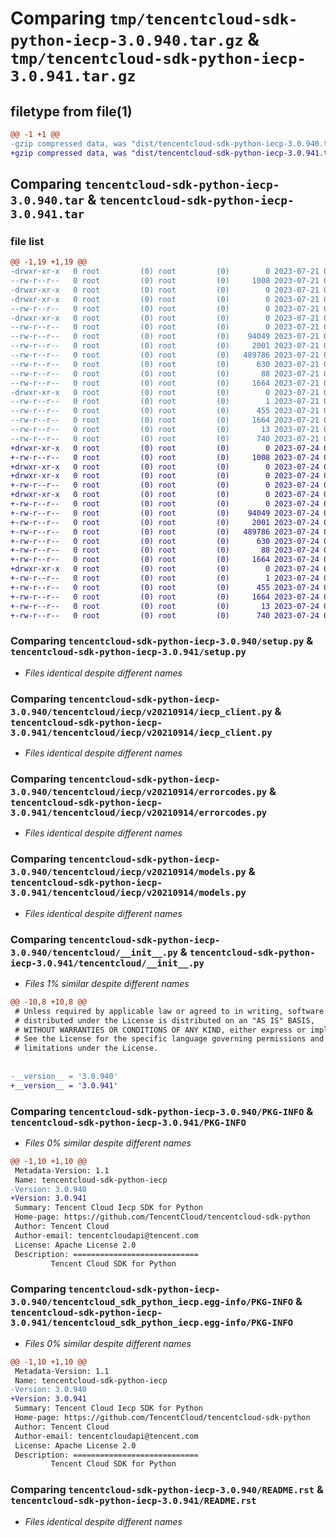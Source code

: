 # Comparing `tmp/tencentcloud-sdk-python-iecp-3.0.940.tar.gz` & `tmp/tencentcloud-sdk-python-iecp-3.0.941.tar.gz`

## filetype from file(1)

```diff
@@ -1 +1 @@
-gzip compressed data, was "dist/tencentcloud-sdk-python-iecp-3.0.940.tar", last modified: Fri Jul 21 00:32:45 2023, max compression
+gzip compressed data, was "dist/tencentcloud-sdk-python-iecp-3.0.941.tar", last modified: Mon Jul 24 00:38:23 2023, max compression
```

## Comparing `tencentcloud-sdk-python-iecp-3.0.940.tar` & `tencentcloud-sdk-python-iecp-3.0.941.tar`

### file list

```diff
@@ -1,19 +1,19 @@
-drwxr-xr-x   0 root         (0) root         (0)        0 2023-07-21 00:32:45.000000 tencentcloud-sdk-python-iecp-3.0.940/
--rw-r--r--   0 root         (0) root         (0)     1008 2023-07-21 00:32:45.000000 tencentcloud-sdk-python-iecp-3.0.940/setup.py
-drwxr-xr-x   0 root         (0) root         (0)        0 2023-07-21 00:32:45.000000 tencentcloud-sdk-python-iecp-3.0.940/tencentcloud/
-drwxr-xr-x   0 root         (0) root         (0)        0 2023-07-21 00:32:45.000000 tencentcloud-sdk-python-iecp-3.0.940/tencentcloud/iecp/
--rw-r--r--   0 root         (0) root         (0)        0 2023-07-21 00:32:45.000000 tencentcloud-sdk-python-iecp-3.0.940/tencentcloud/iecp/__init__.py
-drwxr-xr-x   0 root         (0) root         (0)        0 2023-07-21 00:32:45.000000 tencentcloud-sdk-python-iecp-3.0.940/tencentcloud/iecp/v20210914/
--rw-r--r--   0 root         (0) root         (0)        0 2023-07-21 00:32:45.000000 tencentcloud-sdk-python-iecp-3.0.940/tencentcloud/iecp/v20210914/__init__.py
--rw-r--r--   0 root         (0) root         (0)    94049 2023-07-21 00:32:45.000000 tencentcloud-sdk-python-iecp-3.0.940/tencentcloud/iecp/v20210914/iecp_client.py
--rw-r--r--   0 root         (0) root         (0)     2001 2023-07-21 00:32:45.000000 tencentcloud-sdk-python-iecp-3.0.940/tencentcloud/iecp/v20210914/errorcodes.py
--rw-r--r--   0 root         (0) root         (0)   489786 2023-07-21 00:32:45.000000 tencentcloud-sdk-python-iecp-3.0.940/tencentcloud/iecp/v20210914/models.py
--rw-r--r--   0 root         (0) root         (0)      630 2023-07-21 00:32:45.000000 tencentcloud-sdk-python-iecp-3.0.940/tencentcloud/__init__.py
--rw-r--r--   0 root         (0) root         (0)       88 2023-07-21 00:32:45.000000 tencentcloud-sdk-python-iecp-3.0.940/setup.cfg
--rw-r--r--   0 root         (0) root         (0)     1664 2023-07-21 00:32:45.000000 tencentcloud-sdk-python-iecp-3.0.940/PKG-INFO
-drwxr-xr-x   0 root         (0) root         (0)        0 2023-07-21 00:32:45.000000 tencentcloud-sdk-python-iecp-3.0.940/tencentcloud_sdk_python_iecp.egg-info/
--rw-r--r--   0 root         (0) root         (0)        1 2023-07-21 00:32:45.000000 tencentcloud-sdk-python-iecp-3.0.940/tencentcloud_sdk_python_iecp.egg-info/dependency_links.txt
--rw-r--r--   0 root         (0) root         (0)      455 2023-07-21 00:32:45.000000 tencentcloud-sdk-python-iecp-3.0.940/tencentcloud_sdk_python_iecp.egg-info/SOURCES.txt
--rw-r--r--   0 root         (0) root         (0)     1664 2023-07-21 00:32:45.000000 tencentcloud-sdk-python-iecp-3.0.940/tencentcloud_sdk_python_iecp.egg-info/PKG-INFO
--rw-r--r--   0 root         (0) root         (0)       13 2023-07-21 00:32:45.000000 tencentcloud-sdk-python-iecp-3.0.940/tencentcloud_sdk_python_iecp.egg-info/top_level.txt
--rw-r--r--   0 root         (0) root         (0)      740 2023-07-21 00:32:45.000000 tencentcloud-sdk-python-iecp-3.0.940/README.rst
+drwxr-xr-x   0 root         (0) root         (0)        0 2023-07-24 00:38:23.000000 tencentcloud-sdk-python-iecp-3.0.941/
+-rw-r--r--   0 root         (0) root         (0)     1008 2023-07-24 00:38:23.000000 tencentcloud-sdk-python-iecp-3.0.941/setup.py
+drwxr-xr-x   0 root         (0) root         (0)        0 2023-07-24 00:38:23.000000 tencentcloud-sdk-python-iecp-3.0.941/tencentcloud/
+drwxr-xr-x   0 root         (0) root         (0)        0 2023-07-24 00:38:23.000000 tencentcloud-sdk-python-iecp-3.0.941/tencentcloud/iecp/
+-rw-r--r--   0 root         (0) root         (0)        0 2023-07-24 00:38:23.000000 tencentcloud-sdk-python-iecp-3.0.941/tencentcloud/iecp/__init__.py
+drwxr-xr-x   0 root         (0) root         (0)        0 2023-07-24 00:38:23.000000 tencentcloud-sdk-python-iecp-3.0.941/tencentcloud/iecp/v20210914/
+-rw-r--r--   0 root         (0) root         (0)        0 2023-07-24 00:38:23.000000 tencentcloud-sdk-python-iecp-3.0.941/tencentcloud/iecp/v20210914/__init__.py
+-rw-r--r--   0 root         (0) root         (0)    94049 2023-07-24 00:38:23.000000 tencentcloud-sdk-python-iecp-3.0.941/tencentcloud/iecp/v20210914/iecp_client.py
+-rw-r--r--   0 root         (0) root         (0)     2001 2023-07-24 00:38:23.000000 tencentcloud-sdk-python-iecp-3.0.941/tencentcloud/iecp/v20210914/errorcodes.py
+-rw-r--r--   0 root         (0) root         (0)   489786 2023-07-24 00:38:23.000000 tencentcloud-sdk-python-iecp-3.0.941/tencentcloud/iecp/v20210914/models.py
+-rw-r--r--   0 root         (0) root         (0)      630 2023-07-24 00:38:23.000000 tencentcloud-sdk-python-iecp-3.0.941/tencentcloud/__init__.py
+-rw-r--r--   0 root         (0) root         (0)       88 2023-07-24 00:38:23.000000 tencentcloud-sdk-python-iecp-3.0.941/setup.cfg
+-rw-r--r--   0 root         (0) root         (0)     1664 2023-07-24 00:38:23.000000 tencentcloud-sdk-python-iecp-3.0.941/PKG-INFO
+drwxr-xr-x   0 root         (0) root         (0)        0 2023-07-24 00:38:23.000000 tencentcloud-sdk-python-iecp-3.0.941/tencentcloud_sdk_python_iecp.egg-info/
+-rw-r--r--   0 root         (0) root         (0)        1 2023-07-24 00:38:23.000000 tencentcloud-sdk-python-iecp-3.0.941/tencentcloud_sdk_python_iecp.egg-info/dependency_links.txt
+-rw-r--r--   0 root         (0) root         (0)      455 2023-07-24 00:38:23.000000 tencentcloud-sdk-python-iecp-3.0.941/tencentcloud_sdk_python_iecp.egg-info/SOURCES.txt
+-rw-r--r--   0 root         (0) root         (0)     1664 2023-07-24 00:38:23.000000 tencentcloud-sdk-python-iecp-3.0.941/tencentcloud_sdk_python_iecp.egg-info/PKG-INFO
+-rw-r--r--   0 root         (0) root         (0)       13 2023-07-24 00:38:23.000000 tencentcloud-sdk-python-iecp-3.0.941/tencentcloud_sdk_python_iecp.egg-info/top_level.txt
+-rw-r--r--   0 root         (0) root         (0)      740 2023-07-24 00:38:23.000000 tencentcloud-sdk-python-iecp-3.0.941/README.rst
```

### Comparing `tencentcloud-sdk-python-iecp-3.0.940/setup.py` & `tencentcloud-sdk-python-iecp-3.0.941/setup.py`

 * *Files identical despite different names*

### Comparing `tencentcloud-sdk-python-iecp-3.0.940/tencentcloud/iecp/v20210914/iecp_client.py` & `tencentcloud-sdk-python-iecp-3.0.941/tencentcloud/iecp/v20210914/iecp_client.py`

 * *Files identical despite different names*

### Comparing `tencentcloud-sdk-python-iecp-3.0.940/tencentcloud/iecp/v20210914/errorcodes.py` & `tencentcloud-sdk-python-iecp-3.0.941/tencentcloud/iecp/v20210914/errorcodes.py`

 * *Files identical despite different names*

### Comparing `tencentcloud-sdk-python-iecp-3.0.940/tencentcloud/iecp/v20210914/models.py` & `tencentcloud-sdk-python-iecp-3.0.941/tencentcloud/iecp/v20210914/models.py`

 * *Files identical despite different names*

### Comparing `tencentcloud-sdk-python-iecp-3.0.940/tencentcloud/__init__.py` & `tencentcloud-sdk-python-iecp-3.0.941/tencentcloud/__init__.py`

 * *Files 1% similar despite different names*

```diff
@@ -10,8 +10,8 @@
 # Unless required by applicable law or agreed to in writing, software
 # distributed under the License is distributed on an "AS IS" BASIS,
 # WITHOUT WARRANTIES OR CONDITIONS OF ANY KIND, either express or implied.
 # See the License for the specific language governing permissions and
 # limitations under the License.
 
 
-__version__ = '3.0.940'
+__version__ = '3.0.941'
```

### Comparing `tencentcloud-sdk-python-iecp-3.0.940/PKG-INFO` & `tencentcloud-sdk-python-iecp-3.0.941/PKG-INFO`

 * *Files 0% similar despite different names*

```diff
@@ -1,10 +1,10 @@
 Metadata-Version: 1.1
 Name: tencentcloud-sdk-python-iecp
-Version: 3.0.940
+Version: 3.0.941
 Summary: Tencent Cloud Iecp SDK for Python
 Home-page: https://github.com/TencentCloud/tencentcloud-sdk-python
 Author: Tencent Cloud
 Author-email: tencentcloudapi@tencent.com
 License: Apache License 2.0
 Description: ============================
         Tencent Cloud SDK for Python
```

### Comparing `tencentcloud-sdk-python-iecp-3.0.940/tencentcloud_sdk_python_iecp.egg-info/PKG-INFO` & `tencentcloud-sdk-python-iecp-3.0.941/tencentcloud_sdk_python_iecp.egg-info/PKG-INFO`

 * *Files 0% similar despite different names*

```diff
@@ -1,10 +1,10 @@
 Metadata-Version: 1.1
 Name: tencentcloud-sdk-python-iecp
-Version: 3.0.940
+Version: 3.0.941
 Summary: Tencent Cloud Iecp SDK for Python
 Home-page: https://github.com/TencentCloud/tencentcloud-sdk-python
 Author: Tencent Cloud
 Author-email: tencentcloudapi@tencent.com
 License: Apache License 2.0
 Description: ============================
         Tencent Cloud SDK for Python
```

### Comparing `tencentcloud-sdk-python-iecp-3.0.940/README.rst` & `tencentcloud-sdk-python-iecp-3.0.941/README.rst`

 * *Files identical despite different names*

